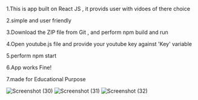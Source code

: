 1.This is app built on React JS , it provids user with vidoes of there choice 

2.simple and user friendly

3.Download the ZIP file from Git , and perform npm build and run 

4.Open youtube.js file and provide your youtube key against  'Key' variable 

5.perform npm start

6.App works Fine! 


7.made for Educational Purpose 

![Screenshot (30)](https://user-images.githubusercontent.com/95466685/169945314-bf1a684f-8097-4529-bc60-801ebfea13dc.png)
![Screenshot (31)](https://user-images.githubusercontent.com/95466685/169945322-f58de352-ffeb-4ee7-a644-f904691d0607.png)
![Screenshot (32)](https://user-images.githubusercontent.com/95466685/169945329-c70981e1-713c-4f72-afa7-b6437623b77a.png)

